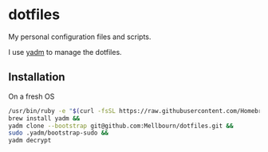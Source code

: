 # dotfiles

My personal configuration files and scripts.

I use [yadm](https://github.com/TheLocehiliosan/yadm) to manage the dotfiles.

## Installation

On a fresh OS

```bash
/usr/bin/ruby -e "$(curl -fsSL https://raw.githubusercontent.com/Homebrew/install/master/install)" &&
brew install yadm &&
yadm clone --bootstrap git@github.com:Mellbourn/dotfiles.git &&
sudo .yadm/bootstrap-sudo &&
yadm decrypt
```
